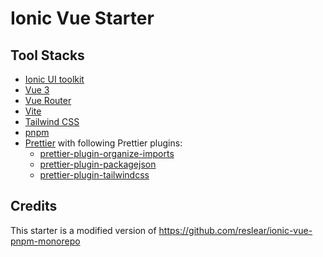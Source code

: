 # Ionic Vue Starter

## Tool Stacks

- [Ionic UI toolkit](https://ionicframework.com/docs/)
- [Vue 3](https://vuejs.org/)
- [Vue Router](https://router.vuejs.org/)
- [Vite](https://vitejs.dev/)
- [Tailwind CSS](https://tailwindcss.com/)
- [pnpm](https://pnpm.io/)
- [Prettier](https://prettier.io/) with following Prettier plugins:
    - [prettier-plugin-organize-imports](https://github.com/simonhaenisch/prettier-plugin-organize-imports)
    - [prettier-plugin-packagejson](https://github.com/matzkoh/prettier-plugin-packagejson)
    - [prettier-plugin-tailwindcss](https://github.com/tailwindlabs/prettier-plugin-tailwindcss)

## Credits

This starter is a modified version of https://github.com/reslear/ionic-vue-pnpm-monorepo
